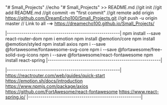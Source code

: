"# Small_Projects" 
//echo "# Small_Projects" >> README.md
//git init
//git add README.md
//git commit -m "first commit"
//git remote add origin https://github.com/DreamEcho100/Small_Projects.git
//git push -u origin master
// Link to all -=> https://dreamecho100.github.io/Small_Projects/

|-------------------------------------------------------|
npm install --save react-router-dom
npm i emotion
npm install @emotion/core
npm install @emotion/styled
npm install axios
npm i --save @fortawesome/fontawesome-svg-core
npm i --save @fortawesome/free-solid-svg-icons
npm i --save @fortawesome/react-fontawesome
npm install react-spring
|-------------------------------------------------------|

|-------------------------------------------------------|
https://reactrouter.com/web/guides/quick-start
https://emotion.sh/docs/introduction
https://www.npmjs.com/package/axios
https://github.com/FortAwesome/react-fontawesome
https://www.react-spring.io/
|-------------------------------------------------------|
